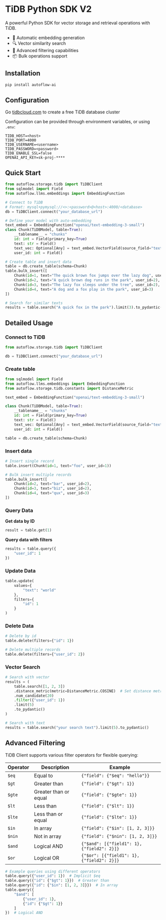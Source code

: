 # TiDB Python SDK V2

A powerful Python SDK for vector storage and retrieval operations with TiDB.

- 🔄 Automatic embedding generation
- 🔍 Vector similarity search
- 🎯 Advanced filtering capabilities
- 📦 Bulk operations support

## Installation

```bash
pip install autoflow-ai
```

## Configuration

Go [tidbcloud.com](http://tidbcloud.com/) to create a free TiDB database cluster

Configuration can be provided through environment variables, or using `.env`:

```dotenv
TIDB_HOST=<host>
TIDB_PORT=4000
TIDB_USERNAME=<username>
TIDB_PASSWORD=<password>
TIDB_ENABLE_SSL=false
OPENAI_API_KEY=sk-proj-****
```

## Quick Start

```python
from autoflow.storage.tidb import TiDBClient
from sqlmodel import Field
from autoflow.llms.embeddings import EmbeddingFunction

# Connect to TiDB
# Format: mysql+pymysql://<>:<password>@<host>:4000/<database>
db = TiDBClient.connect("your_database_url")

# Define your model with auto-embedding
text_embed = EmbeddingFunction("openai/text-embedding-3-small")
class Chunk(TiDBModel, table=True):
    __tablename__ = "chunks"
    id: int = Field(primary_key=True)
    text: str = Field()
    text_vec: Optional[Any] = text_embed.VectorField(source_field="text")
    user_id: int = Field()

# Create table and insert data
table = db.create_table(schema=Chunk)
table.bulk_insert([
    Chunk(id=1, text="The quick brown fox jumps over the lazy dog", user_id=1),
    Chunk(id=2, text="A quick brown dog runs in the park", user_id=2),
    Chunk(id=3, text="The lazy fox sleeps under the tree", user_id=2),
    Chunk(id=4, text="A dog and a fox play in the park", user_id=3)
])

# Search for similar texts
results = table.search("A quick fox in the park").limit(3).to_pydantic()
```

## Detailed Usage

### Connect to TiDB

```python
from autoflow.storage.tidb import TiDBClient

db = TiDBClient.connect("your_database_url")
```

### Create table

```python
from sqlmodel import Field
from autoflow.llms.embeddings import EmbeddingFunction
from autoflow.storage.tidb.constants import DistanceMetric

text_embed = EmbeddingFunction("openai/text-embedding-3-small")

class Chunk(TiDBModel, table=True):
    __tablename__ = "chunks"
    id: int = Field(primary_key=True)
    text: str = Field()
    text_vec: Optional[Any] = text_embed.VectorField(source_field="text")
    user_id: int = Field()

table = db.create_table(schema=Chunk)
```

### Insert data

```python
# Insert single record
table.insert(Chunk(id=1, text="foo", user_id=1))

# Bulk insert multiple records
table.bulk_insert([
    Chunk(id=2, text="bar", user_id=2),
    Chunk(id=3, text="biz", user_id=2),
    Chunk(id=4, text="qux", user_id=3)
])
```

### Query Data

**Get data by ID**

```python
result = table.get(1)
```

**Query data with filters**

```python
results = table.query({
    "user_id": 1
})
```

### Update Data

```python
table.update(
    values={
        "text": "world"
    },
    filters={
        "id": 1
    }
)
```

### Delete Data

```python
# Delete by id
table.delete(filters={"id": 1})

# Delete multiple records
table.delete(filters={"user_id": 2})
```

### Vector Search

```python
# Search with vector
results = (
    table.search([1, 2, 3])
    .distance_metric(metric=DistanceMetric.COSINE)  # Set distance metric
    .num_candidate(20)
    .filter({"user_id": 1})
    .limit(5)
    .to_pydantic()
)

# Search with text
results = table.search("your search text").limit(5).to_pydantic()
```

## Advanced Filtering

TiDB Client supports various filter operators for flexible querying:

| Operator | Description           | Example                                    |
|----------|-----------------------|--------------------------------------------|
| `$eq`    | Equal to              | `{"field": {"$eq": "hello"}}`              |
| `$gt`    | Greater than          | `{"field": {"$gt": 1}}`                    |
| `$gte`   | Greater than or equal | `{"field": {"$gte": 1}}`                   |
| `$lt`    | Less than             | `{"field": {"$lt": 1}}`                    |
| `$lte`   | Less than or equal    | `{"field": {"$lte": 1}}`                   |
| `$in`    | In array              | `{"field": {"$in": [1, 2, 3]}}`            |
| `$nin`   | Not in array          | `{"field": {"$nin": [1, 2, 3]}}`           |
| `$and`   | Logical AND           | `{"$and": [{"field1": 1}, {"field2": 2}]}` |
| `$or`    | Logical OR            | `{"$or": [{"field1": 1}, {"field2": 2}]}`  |

```python
# Example queries using different operators
table.query({"user_id": 1})  # Implicit $eq
table.query({"id": {"$gt": 1}})  # Greater than
table.query({"id": {"$in": [1, 2, 3]}})  # In array
table.query({
    "$and": [
        {"user_id": 1},
        {"id": {"$gt": 1}}
    ]
})  # Logical AND
```

